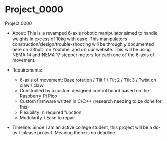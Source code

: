 # Project_0000
Project 0000

- About:
    This is a revamped 6-axis robotic manipulator aimed to handle weights in excess of 10kg with ease. This manipulators construction/design/trouble-shooting will be throughly documented here on 
        Github, on Youtube, and on our website. This will be using NEMA 14 and NEMA 17 stepper motors for each one of the 6-axis of movement. 

- Requirements:
    - 6-axis of movement: Base rotation / Tilt 1 / Tilt 2 / Tilt 3 / Twist on claw / claw
    - Constrolled by a custom designed control board based on the Raspberry Pi Pico
    - Custom firmware written in C/C++ (research needing to be done for this)
    - Flexibility in required function
    - Modularity / Ease to repair

- Timeline: 
    Since I am an active college student, this project will be a do-as-I-please project. Meaning there is no deadline.


